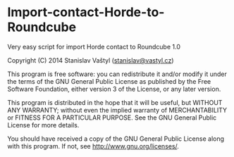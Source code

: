 Import-contact-Horde-to-Roundcube
=================================

Very easy script for import Horde contact to Roundcube 1.0

Copyright (C) 2014  Stanislav Vaštyl (stanislav@vastyl.cz)

This program is free software: you can redistribute it and/or modify
it under the terms of the GNU General Public License as published by
the Free Software Foundation, either version 3 of the License, or
any later version.

This program is distributed in the hope that it will be useful,
but WITHOUT ANY WARRANTY; without even the implied warranty of
MERCHANTABILITY or FITNESS FOR A PARTICULAR PURPOSE.  See the
GNU General Public License for more details.

You should have received a copy of the GNU General Public License
along with this program.  If not, see <http://www.gnu.org/licenses/>.
